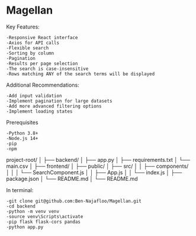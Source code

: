 # Magellan

Key Features:

    -Responsive React interface
    -Axios for API calls
    -Flexible search
    -Sorting by column
    -Pagination
    -Results per page selection
    -The search is case-insensitive
    -Rows matching ANY of the search terms will be displayed

Additional Recommendations:

    -Add input validation
    -Implement pagination for large datasets
    -Add more advanced filtering options
    -Implement loading states

Prerequisites

    -Python 3.8+
    -Node.js 14+
    -pip
    -npm

project-root/
│
├── backend/
│ ├── app.py
│ ├── requirements.txt
│ └── main.csv
│
├── frontend/
│ ├── public/
│ ├── src/
│ │ ├── components/
│ │ │ └── SearchComponent.js
│ │ ├── App.js
│ │ └── index.js
│ ├── package.json
│ └── README.md
│
└── README.md

In terminal:

    -git clone git@github.com:Ben-Najafloo/Magellan.git
    -cd backend
    -python -m venv venv
    -source venv\Scripts\activate
    -pip flask flask-cors pandas
    -python app.py
